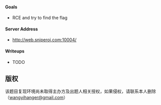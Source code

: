 #### Goals
 * RCE and try to find the flag

#### Server Address
 * http://web.sniperoj.com:10004/

#### Writeups
 * TODO

## 版权

该题目复现环境尚未取得主办方及出题人相关授权，如果侵权，请联系本人删除（wangyihanger@gmail.com）
